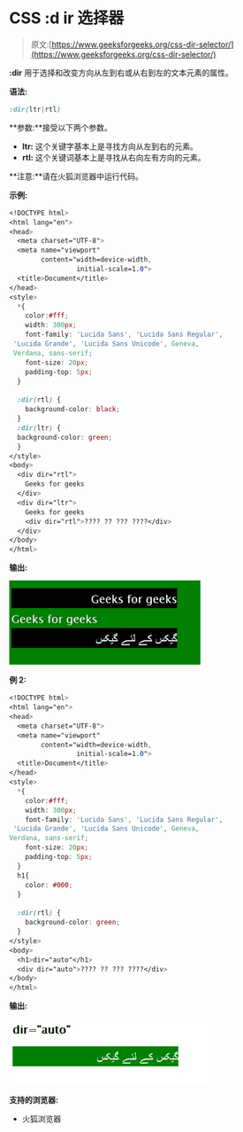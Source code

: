 # CSS :d ir 选择器

> 原文:[https://www.geeksforgeeks.org/css-dir-selector/](https://www.geeksforgeeks.org/css-dir-selector/)

**:dir** 用于选择和改变方向从左到右或从右到左的文本元素的属性。

**语法:**

```css
:dir(ltr|rtl)
```

**参数:**接受以下两个参数。

*   **ltr:** 这个关键字基本上是寻找方向从左到右的元素。
*   **rtl:** 这个关键词基本上是寻找从右向左有方向的元素。

**注意:**请在火狐浏览器中运行代码。

**示例:**

```css
<!DOCTYPE html>
<html lang="en">
<head>
  <meta charset="UTF-8">
  <meta name="viewport" 
        content="width=device-width, 
                 initial-scale=1.0">
  <title>Document</title>
</head>
<style>
  *{
    color:#fff;
    width: 300px;
    font-family: 'Lucida Sans', 'Lucida Sans Regular',
 'Lucida Grande', 'Lucida Sans Unicode', Geneva,
 Verdana, sans-serif;
    font-size: 20px;
    padding-top: 5px;
  }

  :dir(rtl) {
    background-color: black;
  }
  :dir(ltr) {
  background-color: green;
  }
</style>
<body>
  <div dir="rtl">
    Geeks for geeks
  </div>
  <div dir="ltr">
    Geeks for geeks
    <div dir="rtl">???? ?? ??? ????</div>
  </div>
</body>
</html>
```

**输出:**

![](img/269aa650811803f05535715b92818837.png)

**例 2:**

```css
<!DOCTYPE html>
<html lang="en">
<head>
  <meta charset="UTF-8">
  <meta name="viewport" 
        content="width=device-width,
                 initial-scale=1.0">
  <title>Document</title>
</head>
<style>
  *{
    color:#fff;
    width: 300px;
    font-family: 'Lucida Sans', 'Lucida Sans Regular',
 'Lucida Grande', 'Lucida Sans Unicode', Geneva, 
Verdana, sans-serif;
    font-size: 20px;
    padding-top: 5px;
  }
  h1{
    color: #000;
  }

  :dir(rtl) {
    background-color: green;
  }
</style>
<body>
  <h1>dir="auto"</h1>
  <div dir="auto">???? ?? ??? ????</div>
</body>
</html>
```

**输出:**

![](img/5de3a652a2cdbd4f274b2a1b3c7b2ce2.png)

**支持的浏览器:**

*   火狐浏览器